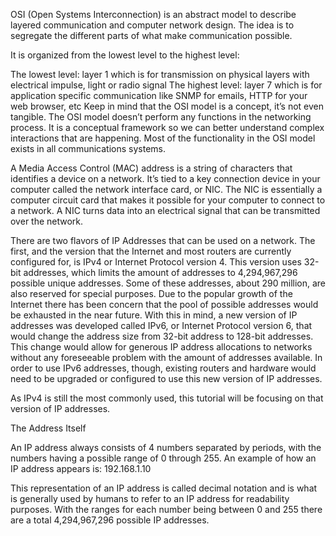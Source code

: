 OSI (Open Systems Interconnection) is an abstract model to describe layered communication and computer network design. The idea is to segregate the different parts of what make communication possible.

It is organized from the lowest level to the highest level:

The lowest level: layer 1 which is for transmission on physical layers with electrical impulse, light or radio signal
The highest level: layer 7 which is for application specific communication like SNMP for emails, HTTP for your web browser, etc
Keep in mind that the OSI model is a concept, it’s not even tangible. The OSI model doesn’t perform any functions in the networking process. It is a conceptual framework so we can better understand complex interactions that are happening. Most of the functionality in the OSI model exists in all communications systems.

A Media Access Control (MAC) address is a string of characters that identifies a device on a network. It’s tied to a key connection device in your computer called the network interface card, or NIC. The NIC is essentially a computer circuit card that makes it possible for your computer to connect to a network. A NIC turns data into an electrical signal that can be transmitted over the network.

There are two flavors of IP Addresses that can be used on a network. The first, and the version that the Internet and most routers are currently configured for, is IPv4 or Internet Protocol version 4. This version uses 32-bit addresses, which limits the amount of addresses to 4,294,967,296 possible unique addresses. Some of these addresses, about 290 million, are also reserved for special purposes. Due to the popular growth of the Internet there has been concern that the pool of possible addresses would be exhausted in the near future. With this in mind, a new version of IP addresses was developed called IPv6, or Internet Protocol version 6, that would change the address size from 32-bit address to 128-bit addresses. This change would allow for generous IP address allocations to networks without any foreseeable problem with the amount of addresses available. In order to use IPv6 addresses, though, existing routers and hardware would need to be upgraded or configured to use this new version of IP addresses.

As IPv4 is still the most commonly used, this tutorial will be focusing on that version of IP addresses.

The Address Itself

An IP address always consists of 4 numbers separated by periods, with the numbers having a possible range of 0 through 255. An example of how an IP address appears is: 192.168.1.10

This representation of an IP address is called decimal notation and is what is generally used by humans to refer to an IP address for readability purposes. With the ranges for each number being between 0 and 255 there are a total 4,294,967,296 possible IP addresses.
